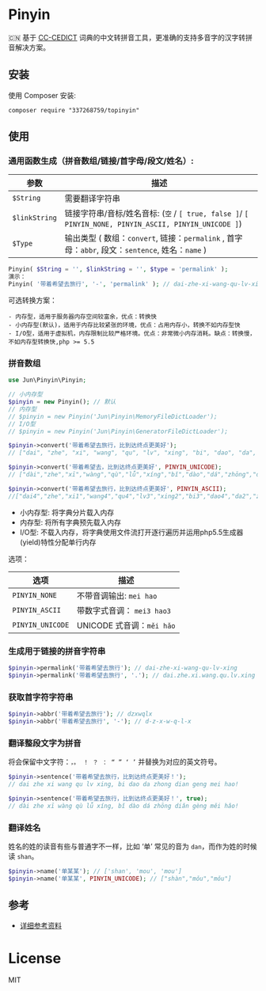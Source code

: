 Pinyin
======

:cn: 基于 [CC-CEDICT](http://cc-cedict.org/wiki/) 词典的中文转拼音工具，更准确的支持多音字的汉字转拼音解决方案。


## 安装

使用 Composer 安装:

```
composer require "337268759/topinyin"
```

## 使用

### 通用函数生成（拼音数组/链接/首字母/段文/姓名）:

|      参数      | 描述                                                |
| -------------  | ---------------------------------------------------|
| `$String`      | 需要翻译字符串                           |
| `$linkString`  | 链接字符串/音标/姓名音标: (`空` / `[ true, false ]`/ `[ PINYIN_NONE, PINYIN_ASCII, PINYIN_UNICODE ]`)                    |
| `$Type`      | 输出类型 ( 数组：`convert`, 链接：`permalink` , 首字母：`abbr`, 段文：`sentence`, 姓名：`name` )                  |

```php
Pinyin( $String = '', $linkString = '', $type = 'permalink' );
演示：
Pinyin( '带着希望去旅行', '-', 'permalink' ); // dai-zhe-xi-wang-qu-lv-xing
```

可选转换方案：

    - 内存型，适用于服务器内存空间较富余，优点：转换快
    - 小内存型(默认)，适用于内存比较紧张的环境，优点：占用内存小，转换不如内存型快
    - I/O型，适用于虚拟机，内存限制比较严格环境。优点：非常微小内存消耗。缺点：转换慢，不如内存型转换快,php >= 5.5

### 拼音数组

```php
use Jun\Pinyin\Pinyin;

// 小内存型
$pinyin = new Pinyin(); // 默认
// 内存型
// $pinyin = new Pinyin('Jun\Pinyin\MemoryFileDictLoader');
// I/O型
// $pinyin = new Pinyin('Jun\Pinyin\GeneratorFileDictLoader');

$pinyin->convert('带着希望去旅行，比到达终点更美好');
// ["dai", "zhe", "xi", "wang", "qu", "lv", "xing", "bi", "dao", "da", "zhong", "dian", "geng", "mei", "hao"]

$pinyin->convert('带着希望去，比到达终点更美好', PINYIN_UNICODE);
// ["dài","zhe","xī","wàng","qù","lǚ","xíng","bǐ","dào","dá","zhōng","diǎn","gèng","měi","hǎo"]

$pinyin->convert('带着希望去旅行，比到达终点更美好', PINYIN_ASCII);
//["dai4","zhe","xi1","wang4","qu4","lv3","xing2","bi3","dao4","da2","zhong1","dian3","geng4","mei3","hao3"]
```

- 小内存型: 将字典分片载入内存
- 内存型: 将所有字典预先载入内存
- I/O型: 不载入内存，将字典使用文件流打开逐行遍历并运用php5.5生成器(yield)特性分配单行内存


选项：

|      选项      | 描述                                                |
| -------------  | ---------------------------------------------------|
| `PINYIN_NONE`   | 不带音调输出: `mei hao`                           |
| `PINYIN_ASCII`  | 带数字式音调：  `mei3 hao3`                    |
| `PINYIN_UNICODE`  | UNICODE 式音调：`měi hǎo`                    |


### 生成用于链接的拼音字符串

```php
$pinyin->permalink('带着希望去旅行'); // dai-zhe-xi-wang-qu-lv-xing
$pinyin->permalink('带着希望去旅行', '.'); // dai.zhe.xi.wang.qu.lv.xing
```

### 获取首字符字符串

```php
$pinyin->abbr('带着希望去旅行'); // dzxwqlx
$pinyin->abbr('带着希望去旅行', '-'); // d-z-x-w-q-l-x
```

### 翻译整段文字为拼音

将会保留中文字符：`，。 ！ ？ ： “ ” ‘ ’` 并替换为对应的英文符号。

```php
$pinyin->sentence('带着希望去旅行，比到达终点更美好！');
// dai zhe xi wang qu lv xing, bi dao da zhong dian geng mei hao!

$pinyin->sentence('带着希望去旅行，比到达终点更美好！', true);
// dài zhe xī wàng qù lǚ xíng, bǐ dào dá zhōng diǎn gèng měi hǎo!
```

### 翻译姓名

姓名的姓的读音有些与普通字不一样，比如 ‘单’ 常见的音为 `dan`，而作为姓的时候读 `shan`。

```php
$pinyin->name('单某某'); // ['shan', 'mou', 'mou']
$pinyin->name('单某某', PINYIN_UNICODE); // ["shàn","mǒu","mǒu"]
```

## 参考

- [详细参考资料](https://github.com/overtrue/pinyin-resources)

# License

MIT
